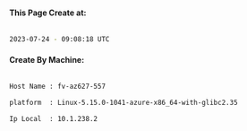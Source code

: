 
   
#### This Page Create at:

```bash

2023-07-24 - 09:08:18 UTC

```

#### Create By Machine:

```bash

Host Name : fv-az627-557

platform  : Linux-5.15.0-1041-azure-x86_64-with-glibc2.35

Ip Local  : 10.1.238.2

```

